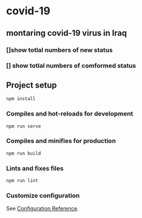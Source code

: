 
# covid-19
## montaring covid-19 virus in Iraq 
### []show totlal numbers of new status
### [] show totlal numbers of comformed status


## Project setup
```
npm install
```

### Compiles and hot-reloads for development
```
npm run serve
```

### Compiles and minifies for production
```
npm run build
```

### Lints and fixes files
```
npm run lint
```

### Customize configuration
See [Configuration Reference](https://cli.vuejs.org/config/).

